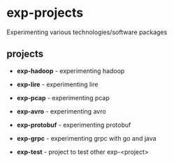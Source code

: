 # exp-projects
Experimenting various technologies/software packages

## projects
- **exp-hadoop** - experimenting hadoop

- **exp-lire** - experimenting lire

- **exp-pcap** - experimenting pcap

- **exp-avro** - experimenting avro

- **exp-protobuf** - experimenting protobuf

- **exp-grpc** - experimenting grpc with go and java

- **exp-test** - project to test other exp-&lt;project&gt;
